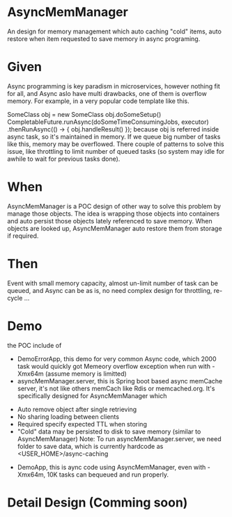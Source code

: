 # AsyncMemManager
An design for memory management which auto caching "cold" items, auto restore when item requested to save memory in async programing.

# Given
Async programming is key paradism in microservices, however nothing fit for all, and Async aslo have multi drawbacks, one of them is overflow memory. For example, in a very popular code template like this.

SomeClass obj = new SomeClass
obj.doSomeSetup()
CompletableFuture.runAsync(doSomeTimeConsumingJobs, executor)
                 .thenRunAsync(() -> {
                    obj.handleResult()
                 }); 
because obj is referred inside async task, so it's maintained in memory. If we queue big number of tasks like this, memory may be overflowed.
There couple of patterns to solve this issue, like throttling to limit number of queued tasks (so system may idle for awhile to wait for previous tasks done). 

# When
AsyncMemManager is a POC design of other way to solve this problem by manage those objects. The idea is wrapping those objects into containers and auto persist those objects lately referenced to save memory. When objects are looked up, AsyncMemManager auto restore them from storage if required.

# Then
Event with small memory capacity, almost un-limit number of task can be queued, and Async can be as is, no need complex design for throttling, re-cycle ...

# Demo
the POC include of 
- DemoErrorApp, this demo for very common Async code, which 2000 task would quickly got Memeory overflow exception when run with -Xmx64m (assume memory is limitted)
- asyncMemManager.server, this is Spring boot based async memCache server, it's not like others memCach like Rdis or memcached.org. It's specifically designed for AsyncMemManager which
 + Auto remove object after single retrieving 
 + No sharing loading between clients
 + Required specify expected TTL when storing
 + "Cold" data may be persisted to disk to save memory (similar to AsyncMemManager)
Note: To run asyncMemManager.server, we need folder to save data, which is currently hardcode as <USER_HOME>/async-caching
- DemoApp, this is aync code using AsyncMemManager, even with -Xmx64m, 10K tasks can bequeued and run properly.

# Detail Design (Comming soon)

   
